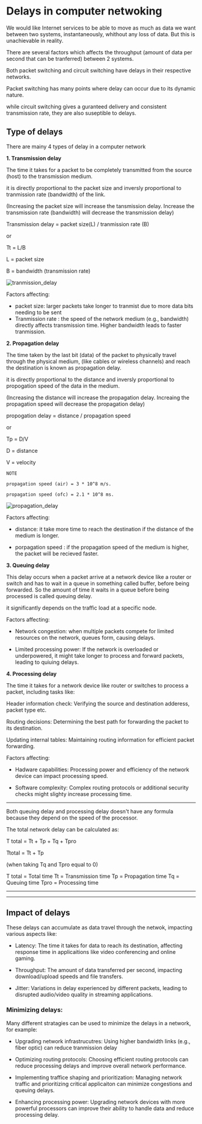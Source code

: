 # Delays in computer netwoking

We would like Internet services to be able to move as much as data we want between two systems, instantaneously, whithout any loss of data. But this is unachievable in reality.

There are several factors which affects the throughput (amount of data per second that can be tranferred) between 2 systems.

Both packet switching and circuit switching have delays in their respective networks. 

Packet switching has many points where delay can occur due to its dynamic nature.

while circuit switching gives a guranteed delivery and consistent transmission rate, they are also suseptible to delays.


## **Type of delays**

There are mainy 4 types of delay in a computer network 

**1. Transmission delay**

The time it takes for a packet to be completely transmitted from the source (host) to the transmission medium.

it is directly proportional to the packet size and inversly proportional to tranmission rate (bandwidth) of the link.

(Increasing the packet size will increase the tansmission delay. Increase the transmission rate (bandwidth) will decrease the transmission delay)

Transmission delay = packet size(L) / tranmission rate (B)

or 

Tt = L/B

L = packet size

B = bandwidth (transmission rate)


![tranmission_delay](https://media.geeksforgeeks.org/wp-content/uploads/20200322153702/picture218.png)

Factors affecting:

* packet size: larger packets take longer to tranmist due to more data bits needing to be sent
* Tranmission rate : the speed of the network medium (e.g., bandwidth) directly affects transmission time. Higher bandwidth leads to faster tranmission.


**2. Propagation delay**

The time taken by the last bit (data) of the packet to physically travel through the physical medium, (like cables or wireless channels) and reach the destination is known as propagation delay.

it is directly proportional to the distance and inversly proportional to propogation speed of the data in the medium.

(Increasing the distance will increase the propagation delay. Increaing the propagation speed will decrease the propagation delay)

propogation delay = distance / propagation speed

or

Tp = D/V

D = distance

V = velocity
    
    NOTE

    propagation speed (air) = 3 * 10^8 m/s.

    propagation speed (ofc) = 2.1 * 10^8 ms.
    

![propagation_delay](https://media.geeksforgeeks.org/wp-content/uploads/20200322154016/Picture37.png)

Factors affecting:

* distance: it take more time to reach the destination if the distance of the medium is longer.

* porpagation speed : if the propagation speed of the medium is higher, the packet will be recieved faster.


**3. Queuing delay**

This delay occurs when a packet arrive at a network device like a router or switch and has to wait in a queue in something called buffer, before being forwarded. So the amount of time it waits in a queue before being processed is called queuing delay. 

it significantly depends on the traffic load at a specific node.

Factors affecting:

* Network congestion: when multiple packets compete for limited resources on the network, queues form, causing delays.

* Limited processing power: If the network is overloaded or underpowered, it might take longer to process and forward packets, leading to quiuing delays.


**4. Processing delay**

The time it takes for a network device like router or switches to process a packet, including tasks like:

Header information check: Verifying the source and destination adderess, packet type etc.

Routing decisions: Determining the best path for forwarding the packet to its destination.

Updating internal tables: Maintaining routing information for efficient packet forwarding.

Factors affecting:

* Hadware capabilities: Processing power and efficiency of the network device can impact processing speed.

* Software complexity: Complex routing protocols or additional security checks might slighty increase processing time.

----------

Both queuing delay and processing delay doesn't have any formula because they depend on the speed of the processor.

The total network delay can be calculated as:

T total = Tt + Tp + Tq + Tpro

Ttotal = Tt + Tp

(when taking Tq and Tpro equal to 0)

T total = Total time
Tt = Transmission time
Tp = Propagation time
Tq = Queuing time
Tpro = Processing time

----------------
-----------------

## Impact of delays

These delays can accumulate as data travel through the netwok, impacting various aspects like:

* Latency: The time it takes for data to reach its destination, affecting response time in applicaitions like video conferencing and online gaming.

* Throughput: The amount of data transferred per second, impacting download/upload speeds and file transfers.

* Jitter: Variations in delay experienced by different packets, leading to disrupted audio/video quality in streaming applications.

### Minimizing delays:

Many different stratagies can be used to minimize the delays in a network, for example:

* Upgrading network infrastrucutres: Using higher bandwidth links (e.g., fiber optic) can reduce tranmission delay

* Optimizing routing protocols: Choosing efficient routing protocols can reduce processing delays and improve overall network performance.

* Implementing traffice shaping and prioritization: Managing network traffic and prioritizing critical applicaiton can minimize congestions and queuing delays.

* Enhancing processing power: Upgrading network devices with more powerful processors can improve their ability to handle data and reduce processing delay.
